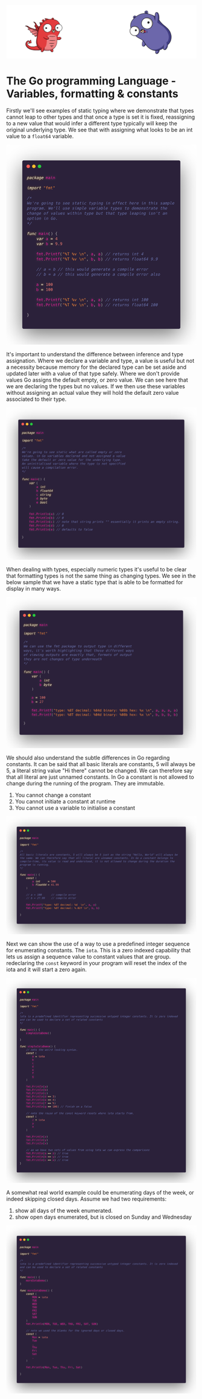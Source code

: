 ![](/assets/gologo.png)

# The Go programming Language - Variables, formatting & constants

Firstly we'll see examples of static typing where we demonstrate that types cannot leap to other types and that once a type is set it is fixed, reassigning to a new value that would infer a different type typically will keep the original underlying type. We see that with assigning what looks to be an int value to a `float64` variable.

![](/assets/core/02/02-201-static-typing.png)

It's important to understand the difference between inference and type assignation. Where we declare a variable and type, a value is useful but not a necessity because memory for the declared type can be set aside and updated later with a value of that type safely. Where we don't provide values Go assigns the default empty, or zero value. We can see here that we are declaring the types but no values. If we then use these variables without assigning an actual value they will hold the default zero value associated to their type.

![](/assets/core/02/02-202-zero-values.png)

When dealing with types, especially numeric types it's useful to be clear that formatting types is not the same thing as changing types. We see in the below sample that we have a static type that is able to be formatted for display in many ways.

![](/assets/core/02/02-203-formatting-types.png)

We should also understand the subtle differences in Go regarding constants. It can be said that all basic literals are constants, 5 will always be 5, a literal string value "Hi there" cannot be changed. We can therefore say that all literal are just unnamed constants. In Go a constant is not allowed to change during the running of the program. They are immutable.

1. You cannot change a constant
2. You cannot initiate a constant at runtime
3. You cannot use a variable to initialise a constant

![](/assets/core/02/02-204-constants.png)

Next we can show the use of a way to use a predefined integer sequence for enumerating constants. The `iota`. This is a zero indexed capability that lets us assign a sequence value to constant values that are group. redeclaring the `const` keyword in your program will reset the index of the iota and it will start a zero again.

![](/assets/core/02/02-205-iota.png)

A somewhat real world example could be enumerating days of the week, or indeed skipping closed days. Assume we had two requirements:

1. show all days of the week enumerated.
2. show open days enumerated, but is closed on Sunday and Wednesday

![](/assets/core/02/02-205-iota-part-two.png)
